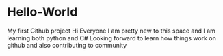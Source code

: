 # Hello-World
My first Github project
Hi Everyone 
I am pretty new to this space and I am learning both python and C#
Looking forward to learn how things work on github and also contributing to community
